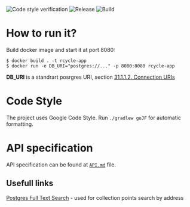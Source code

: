 ![Code style verification](https://github.com/RecycleAppHSE/backend/workflows/Code%20style%20verification/badge.svg?branch=master)
![Release](https://github.com/RecycleAppHSE/backend/workflows/Release/badge.svg)
![Build](https://github.com/RecycleAppHSE/backend/workflows/Build/badge.svg?branch=master)

# How to run it?

Build docker image and start it at port 8080:

```
$ docker build . -t rcycle-app
$ docker run -e DB_URI="postgres://..." -p 8080:8080 rcycle-app
```

**DB_URI** is a standrart posrgres URI, section [31.1.1.2. Connection URIs](https://www.postgresql.org/docs/9.3/libpq-connect.html)


# Code Style

The project uses Google Code Style. Run `./gradlew goJF` for automatic formatting.

# API specification

API specification can be found at [`API.md`](./API.md) file.

## Usefull links

[Postgres Full Text Search](https://www.postgresql.org/docs/current/textsearch.html) - used for collection points search by address